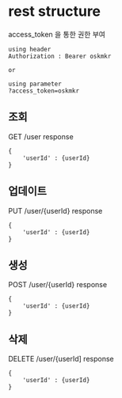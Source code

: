 # rest structure

access_token 을 통한 권한 부여
```
using header
Authorization : Bearer oskmkr

or

using parameter
?access_token=oskmkr
```

## 조회
GET
/user
response
```
{
    'userId' : {userId}
}
```

## 업데이트
PUT
/user/{userId}
response
```
{
    'userId' : {userId}
}
```

## 생성
POST
/user/{userId}
response
```
{
    'userId' : {userId}
}
```

## 삭제
DELETE
/user/{userId]
response
```
{
    'userId' : {userId}
}
```